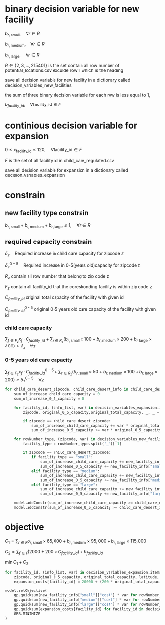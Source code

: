 # binary decision variable for new facility

$` b_{r, \text{small}}, \quad \forall r \in R`$

$` b_{r, \text{medium}}, \quad \forall r \in R`$

$` b_{r, \text{large}} , \quad \forall r \in R`$

$`R \in\{2,3,\dots ,215401\} \text{ is the set contain all row number of potential_locations.csv exculde row 1 which is the heading}`$

save all decision variable for new facility in a dictionary called
decision_variables_new_facilities

the sum of three binary decision variable for each row is less equal to 1,

$`b_{facility\_id}, \quad \forall \text{facility_id} \in F`$
# continious decision variable for expansion

$`0 \leq x_{\text{facility_id}} \leq 120, \quad \forall \text{facility_id} \in F`$

$`F \text{ is the set of all facility id in child_care_regulated.csv }`$



save all decision variable for expansion in a dictionary called 
decision_variables_expansion

# constrain 
## new facility type constrain 
$`b_{r, \text{small}} + b_{r, \text{medium}} + b_{r, \text{large}} \leq 1, \quad \forall r \in R`$

## required capacity constrain
$`\delta_z \quad \text{Required increase in child care capacity for zipcode $z$}`$

$`\delta_z^{0-5} \quad \text{Required increase in 0-5(years old)capacity for zipcode $z$}`$

$`R_z \text{ contain all row number that belong to zip code z}`$

$`F_z \text{ contain all facility_id that the coresbonding facility is within zip code z}`$

$`C_{facility\_id} \text{ original total capacity of the facility with given id}`$

$`C^{0-5}_{facility\_id} \text{ original 0-5 years old care capacity of the facility with given id}`$

### child care capacity 
$`\sum_{f \in F_z} x_f \cdot C_{facility\_id} + \sum_{r \in R_z} (b_{r, \text{small}}\times 100 + b_{r, \text{medium}} \times 200 + b_{r, \text{large}}\times 400) \geq \delta_z \quad \forall z`$

### 0-5 years old care capacity
$`\sum_{f \in F_z} x_f \cdot C^{0-5}_{facility\_id} + \sum_{r \in R_z} (b_{r, \text{small}}\times 50 + b_{r, \text{medium}} \times 100 + b_{r, \text{large}}\times 200) \geq \delta_z^{0-5} \quad \forall z`$



```python
for child_care_desert_zipcode, child_care_desert_info in child_care_deserts.items():
    sum_of_increase_child_care_capacity = 0
    sum_of_increase_0_5_capacity = 0

    for facility_id, (info_list, var) in decision_variables_expansion.items():
        zipcode, original_0_5_capacity,original_total_capacity, _, _ = info_list

        if zipcode == child_care_desert_zipcode:
            sum_of_increase_child_care_capacity += var * original_total_capacity
            sum_of_increase_0_5_capacity += var * original_0_5_capacity

    for rowNumber_type, (zipcode, var) in decision_variables_new_facilities.items():
        facility_type = rowNumber_type.split('_')[-1]

        if zipcode == child_care_desert_zipcode:
            if facility_type == "small":
                sum_of_increase_child_care_capacity += new_facility_info["small"]["total_slots"] * var
                sum_of_increase_0_5_capacity += new_facility_info["small"]["slots_0_5"] * var
            elif facility_type == "medium":
                sum_of_increase_child_care_capacity += new_facility_info["medium"]["total_slots"] * var
                sum_of_increase_0_5_capacity += new_facility_info["medium"]["slots_0_5"] * var
            elif facility_type == "large":
                sum_of_increase_child_care_capacity += new_facility_info["large"]["total_slots"] * var
                sum_of_increase_0_5_capacity += new_facility_info["large"]["slots_0_5"] * var

    model.addConstr(sum_of_increase_child_care_capacity >= child_care_desert_info["difference_child_care_capacity"], name=f"increase_child_care_capacity_{child_care_desert_zipcode}")
    model.addConstr(sum_of_increase_0_5_capacity >= child_care_desert_info["difference_0_5_capacity"], name=f"increase_0_5_capacity_{child_care_desert_zipcode}")
```
# objective
$`C_1= \sum_{r \in R}b_{r, \text{small}}\times 65,000 + b_{r, \text{medium}} \times 95,000 + b_{r, \text{large}}\times 115,000`$

$`C_2=\sum_{f \in F}(2000+200\times C_{facility\_id})\times b_{facility\_id}`$

$`\min C_1+C_2 `$
``` python
for facility_id, (info_list, var) in decision_variables_expansion.items():
    zipcode, original_0_5_capacity, original_total_capacity, latitude, longitude = info_list
    expansion_costs[facility_id] = 20000 + (200 * original_total_capacity)
    
model.setObjective(
    gp.quicksum(new_facility_info["small"]["cost"] * var for rowNumber_type, (zipcode, var) in decision_variables_new_facilities.items() if rowNumber_type.endswith("_small")) +
    gp.quicksum(new_facility_info["medium"]["cost"] * var for rowNumber_type, (zipcode, var) in decision_variables_new_facilities.items() if rowNumber_type.endswith("_medium")) +
    gp.quicksum(new_facility_info["large"]["cost"] * var for rowNumber_type, (zipcode, var) in decision_variables_new_facilities.items() if rowNumber_type.endswith("_large")) +
    gp.quicksum(expansion_costs[facility_id] for facility_id in decision_variables_expansion),
    GRB.MINIMIZE
)
```